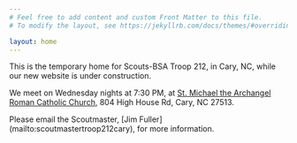 ```yaml
---
# Feel free to add content and custom Front Matter to this file.
# To modify the layout, see https://jekyllrb.com/docs/themes/#overriding-theme-defaults

layout: home
---
```


 <link href='https://cdnjs.cloudflare.com/ajax/libs/fullcalendar/3.10.2/fullcalendar.min.css' rel='stylesheet' />
  <script src='https://cdnjs.cloudflare.com/ajax/libs/moment.js/2.24.0/moment.min.js'></script>
  <script src='https://cdnjs.cloudflare.com/ajax/libs/jquery/3.5.1/jquery.min.js'></script>
  <script src='https://cdnjs.cloudflare.com/ajax/libs/fullcalendar/6.1.11/main.min.js'></script>
  <script>
    $(document).ready(function() {
      $('#calendar').fullCalendar({
        events: 'webcals://scoutbook.scouting.org/ics/17175.5321B.ics'
      });

    });
  </script>


This is the temporary home for Scouts-BSA Troop 212, in Cary, NC, while our new website is under construction. 

We meet on Wednesday nights at 7:30 PM, at [St. Michael the Archangel Roman Catholic Church](https://maps.app.goo.gl/SW6FWttWySoMRwZM9), 804 High House Rd, Cary, NC 27513.
<div id='calendar'></div>
Please email the Scoutmaster, [Jim Fuller](mailto:scoutmastertroop212cary), for more information.
